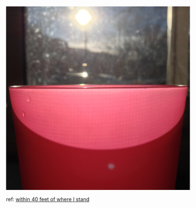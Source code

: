 ![](assets/9273.png) 

ref: [within 40 feet of where I stand ](http://dojo4.com/blog/within-40-feet-of-where-i-stand/)